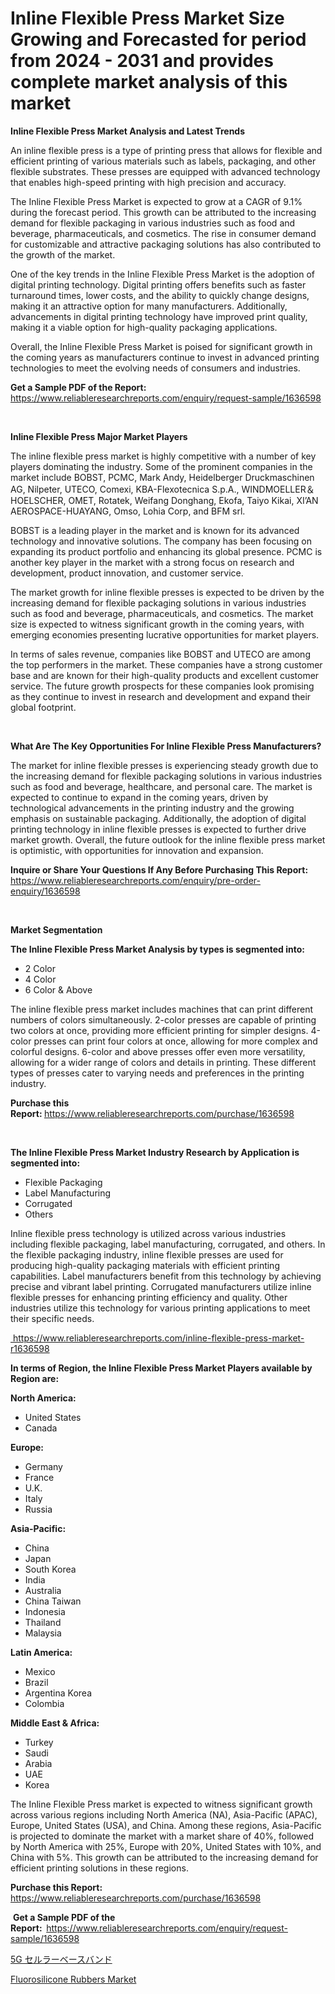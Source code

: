 <p><h1>Inline Flexible Press Market Size Growing and Forecasted for period from 2024 - 2031 and provides complete market analysis of this market</h1></p><p><strong>Inline Flexible Press Market Analysis and Latest Trends</strong></p>
<p><p>An inline flexible press is a type of printing press that allows for flexible and efficient printing of various materials such as labels, packaging, and other flexible substrates. These presses are equipped with advanced technology that enables high-speed printing with high precision and accuracy.</p><p>The Inline Flexible Press Market is expected to grow at a CAGR of 9.1% during the forecast period. This growth can be attributed to the increasing demand for flexible packaging in various industries such as food and beverage, pharmaceuticals, and cosmetics. The rise in consumer demand for customizable and attractive packaging solutions has also contributed to the growth of the market.</p><p>One of the key trends in the Inline Flexible Press Market is the adoption of digital printing technology. Digital printing offers benefits such as faster turnaround times, lower costs, and the ability to quickly change designs, making it an attractive option for many manufacturers. Additionally, advancements in digital printing technology have improved print quality, making it a viable option for high-quality packaging applications.</p><p>Overall, the Inline Flexible Press Market is poised for significant growth in the coming years as manufacturers continue to invest in advanced printing technologies to meet the evolving needs of consumers and industries.</p></p>
<p><strong>Get a Sample PDF of the Report:&nbsp;</strong> <a href="https://www.reliableresearchreports.com/enquiry/request-sample/1636598">https://www.reliableresearchreports.com/enquiry/request-sample/1636598</a></p>
<p>&nbsp;</p>
<p><strong>Inline Flexible Press Major Market Players</strong></p>
<p><p>The inline flexible press market is highly competitive with a number of key players dominating the industry. Some of the prominent companies in the market include BOBST, PCMC, Mark Andy, Heidelberger Druckmaschinen AG, Nilpeter, UTECO, Comexi, KBA-Flexotecnica S.p.A., WINDMOELLER＆HOELSCHER, OMET, Rotatek, Weifang Donghang, Ekofa, Taiyo Kikai, XI’AN AEROSPACE-HUAYANG, Omso, Lohia Corp, and BFM srl.</p><p>BOBST is a leading player in the market and is known for its advanced technology and innovative solutions. The company has been focusing on expanding its product portfolio and enhancing its global presence. PCMC is another key player in the market with a strong focus on research and development, product innovation, and customer service.</p><p>The market growth for inline flexible presses is expected to be driven by the increasing demand for flexible packaging solutions in various industries such as food and beverage, pharmaceuticals, and cosmetics. The market size is expected to witness significant growth in the coming years, with emerging economies presenting lucrative opportunities for market players.</p><p>In terms of sales revenue, companies like BOBST and UTECO are among the top performers in the market. These companies have a strong customer base and are known for their high-quality products and excellent customer service. The future growth prospects for these companies look promising as they continue to invest in research and development and expand their global footprint.</p></p>
<p>&nbsp;</p>
<p><strong>What Are The Key Opportunities For Inline Flexible Press Manufacturers?</strong></p>
<p><p>The market for inline flexible presses is experiencing steady growth due to the increasing demand for flexible packaging solutions in various industries such as food and beverage, healthcare, and personal care. The market is expected to continue to expand in the coming years, driven by technological advancements in the printing industry and the growing emphasis on sustainable packaging. Additionally, the adoption of digital printing technology in inline flexible presses is expected to further drive market growth. Overall, the future outlook for the inline flexible press market is optimistic, with opportunities for innovation and expansion.</p></p>
<p><strong>Inquire or Share Your Questions If Any Before Purchasing This Report:</strong> <a href="https://www.reliableresearchreports.com/enquiry/pre-order-enquiry/1636598">https://www.reliableresearchreports.com/enquiry/pre-order-enquiry/1636598</a></p>
<p>&nbsp;</p>
<p><strong>Market Segmentation</strong></p>
<p><strong>The Inline Flexible Press Market Analysis by types is segmented into:</strong></p>
<p><ul><li>2 Color</li><li>4 Color</li><li>6 Color & Above</li></ul></p>
<p><p>The inline flexible press market includes machines that can print different numbers of colors simultaneously. 2-color presses are capable of printing two colors at once, providing more efficient printing for simpler designs. 4-color presses can print four colors at once, allowing for more complex and colorful designs. 6-color and above presses offer even more versatility, allowing for a wider range of colors and details in printing. These different types of presses cater to varying needs and preferences in the printing industry.</p></p>
<p><strong>Purchase this Report:&nbsp;</strong><a href="https://www.reliableresearchreports.com/purchase/1636598">https://www.reliableresearchreports.com/purchase/1636598</a></p>
<p>&nbsp;</p>
<p><strong>The Inline Flexible Press Market Industry Research by Application is segmented into:</strong></p>
<p><ul><li>Flexible Packaging</li><li>Label Manufacturing</li><li>Corrugated</li><li>Others</li></ul></p>
<p><p>Inline flexible press technology is utilized across various industries including flexible packaging, label manufacturing, corrugated, and others. In the flexible packaging industry, inline flexible presses are used for producing high-quality packaging materials with efficient printing capabilities. Label manufacturers benefit from this technology by achieving precise and vibrant label printing. Corrugated manufacturers utilize inline flexible presses for enhancing printing efficiency and quality. Other industries utilize this technology for various printing applications to meet their specific needs.</p></p>
<p><a href="https://www.reliableresearchreports.com/inline-flexible-press-market-r1636598">&nbsp;https://www.reliableresearchreports.com/inline-flexible-press-market-r1636598</a></p>
<p><strong>In terms of Region, the Inline Flexible Press Market Players available by Region are:</strong></p>
<p>
    <p> <strong> North America: </strong>
        <ul>
            <li>United States</li>
            <li>Canada</li>
        </ul>
        </p> 
    <p> <strong> Europe: </strong>
        <ul>
            <li>Germany</li>
            <li>France</li>
            <li>U.K.</li>
            <li>Italy</li>
            <li>Russia</li>
        </ul>
        </p> 
    <p> <strong> Asia-Pacific: </strong>
        <ul>
            <li>China</li>
            <li>Japan</li>
            <li>South Korea</li>
            <li>India</li>
            <li>Australia</li>
            <li>China Taiwan</li>
            <li>Indonesia</li>
            <li>Thailand</li>
            <li>Malaysia</li>
        </ul>
        </p> 
    <p> <strong> Latin America: </strong>
        <ul>
            <li>Mexico</li>
            <li>Brazil</li>
            <li>Argentina Korea</li>
            <li>Colombia</li>
        </ul>
        </p> 
    <p> <strong> Middle East & Africa: </strong>
        <ul>
            <li>Turkey</li>
            <li>Saudi</li>
            <li>Arabia</li>
            <li>UAE</li>
            <li>Korea</li>
        </ul>
    </p>
    </p>
<p><p>The Inline Flexible Press market is expected to witness significant growth across various regions including North America (NA), Asia-Pacific (APAC), Europe, United States (USA), and China. Among these regions, Asia-Pacific is projected to dominate the market with a market share of 40%, followed by North America with 25%, Europe with 20%, United States with 10%, and China with 5%. This growth can be attributed to the increasing demand for efficient printing solutions in these regions.</p></p>
<p><strong>Purchase this Report: </strong><a href="https://www.reliableresearchreports.com/purchase/1636598">https://www.reliableresearchreports.com/purchase/1636598</a></p>
<p>&nbsp;<strong>Get a Sample PDF of the Report:&nbsp;&nbsp;</strong><a href="https://www.reliableresearchreports.com/enquiry/request-sample/1636598">https://www.reliableresearchreports.com/enquiry/request-sample/1636598</a></p>
<p><strong></strong></p>
<p><p><a href="https://github.com/sghwr779811674/Market-Research-Report-List-3/blob/main/6747380125003.md">5G セルラーベースバンド</a></p><p><a href="https://medium.com/@alicemcglynn2022/fluorosilicone-rubbers-market-outlook-complete-industry-analysis-2024-to-2031-43d758667029">Fluorosilicone Rubbers Market</a></p></p>
